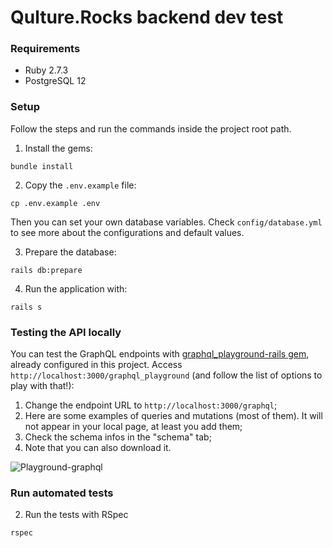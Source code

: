 # Qulture.Rocks backend dev test

### Requirements

* Ruby 2.7.3
* PostgreSQL 12

### Setup

Follow the steps and run the commands inside the project root path.

1. Install the gems:

```shell
bundle install
```

2. Copy the `.env.example` file:

```shell
cp .env.example .env
```

Then you can set your own database variables. Check `config/database.yml` to see more about the configurations and default values.

3. Prepare the database:

```shell
rails db:prepare
```

4. Run the application with:

```shell
rails s
```

### Testing the API locally

You can test the GraphQL endpoints with [graphql_playground-rails gem](https://github.com/papodaca/graphql_playground-rails), already configured in this project. Access `http://localhost:3000/graphql_playground` (and follow the list of options to play with that!):

1. Change the endpoint URL to `http://localhost:3000/graphql`;
2. Here are some examples of queries and mutations (most of them). It will not appear in your local page, at least you add them;
3. Check the schema infos in the "schema" tab;
4. Note that you can also download it.

![Playground-graphql](https://user-images.githubusercontent.com/27731771/130633038-1cad74d5-7b45-4763-a399-d7b8f5dcf1f9.png)

### Run automated tests

2. Run the tests with RSpec
```shell
rspec
```
